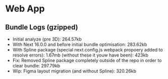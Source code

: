 # Web App

## Bundle Logs (gzipped)

- Initial analyze (pre 3D): 264.57kb
- With Next 16.0.0 and before initial bundle optimisation: 283.62kb
- With Spline package (special next.config.js webpack propoery added to resolve errors): 1.67mb (without these it youw have been): 423kb
- Fix: Removed Spline package completely outside of the repo in order to clear bundle: 297.79kb
- Wip: Figma layout migration (and without Spline): 320.26kb

